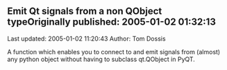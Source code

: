 ## Emit Qt signals from a non QObject typeOriginally published: 2005-01-02 01:32:13 
Last updated: 2005-01-02 11:20:43 
Author: Tom Dossis 
 
A function which enables you to connect to and emit signals from (almost) any python object without having to subclass qt.QObject in PyQT.